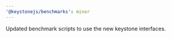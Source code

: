 ```yaml
---
'@keystonejs/benchmarks': minor
---
```


Updated benchmark scripts to use the new keystone interfaces.
